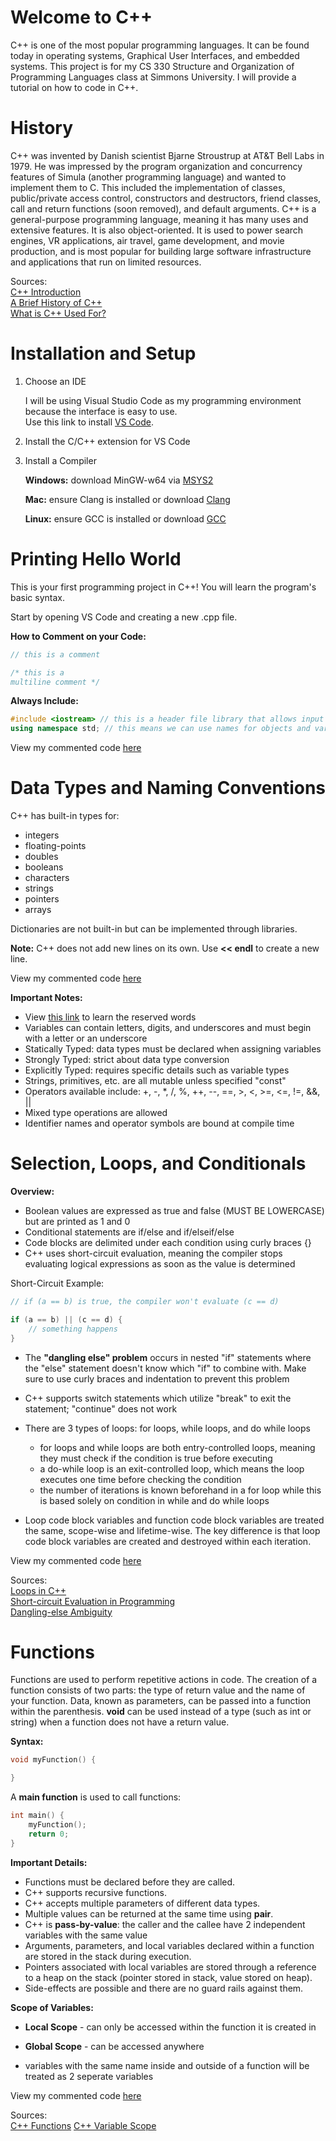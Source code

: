 # Welcome to C++

C++ is one of the most popular programming languages. It can be found today in operating systems, Graphical User Interfaces, and embedded systems. This project is for my CS 330 Structure and Organization of Programming Languages class at Simmons University. I will provide a tutorial on how to code in C++.

# History

C++ was invented by Danish scientist Bjarne Stroustrup at AT&T Bell Labs in 1979. He was impressed by the program organization and concurrency features of Simula (another programming language) and wanted to implement them to C. This included the implementation of classes, public/private access control, constructors and destructors, friend classes, call and return functions (soon removed), and default arguments. C++ is a general-purpose programming language, meaning it has many uses and extensive features. It is also object-oriented. It is used to power search engines, VR applications, air travel, game development, and movie production, and is most popular for building large software infrastructure and applications that run on limited resources.

Sources: \
[C++ Introduction](https://www.w3schools.com/cpp/cpp_intro.asp)\
[A Brief History of C++](https://www.perforce.com/blog/qac/misra-cpp-history#introduction-c-history)\
[What is C++ Used For?](https://www.codecademy.com/resources/blog/what-is-c-plus-plus-used-for)

# Installation and Setup

1. Choose an IDE


    I will be using Visual Studio Code as my programming environment because the interface is easy to use.\
    Use this link to install [VS Code](https://code.visualstudio.com/download).

2. Install the C/C++ extension for VS Code

3. Install a Compiler

    **Windows:**
    download MinGW-w64 via [MSYS2](https://code.visualstudio.com/docs/cpp/config-mingw)

    **Mac:**
    ensure Clang is installed or download [Clang](https://code.visualstudio.com/docs/cpp/config-clang-mac)

    **Linux:**
    ensure GCC is installed or download [GCC](https://code.visualstudio.com/docs/cpp/config-linux)

# Printing Hello World

This is your first programming project in C++! You will learn the program's basic syntax. 

Start by opening VS Code and creating a new .cpp file.

**How to Comment on your Code:**
```cpp
// this is a comment

/* this is a 
multiline comment */
```

**Always Include:**
```cpp
#include <iostream> // this is a header file library that allows input and output objects
using namespace std; // this means we can use names for objects and variables
```

View my commented code [here](helloworld.cpp)

# Data Types and Naming Conventions

C++ has built-in types for:
* integers
* floating-points
* doubles
* booleans
* characters
* strings
* pointers
* arrays

Dictionaries are not built-in but can be implemented through libraries.

**Note:** C++ does not add new lines on its own. Use **<< endl** to create a new line.

View my commented code [here](dataTypes.cpp)

**Important Notes:**
* View [this link](https://www.geeksforgeeks.org/cpp/cpp-keywords/) to learn the reserved words
* Variables can contain letters, digits, and underscores and must begin with a letter or an underscore
* Statically Typed: data types must be declared when assigning variables
* Strongly Typed: strict about data type conversion
* Explicitly Typed: requires specific details such as variable types
* Strings, primitives, etc. are all mutable unless specified "const"
* Operators available include: +, -, *, /, %, ++, --, ==, >, <, >=, <=, !=, &&, ||
* Mixed type operations are allowed
* Identifier names and operator symbols are bound at compile time

# Selection, Loops, and Conditionals

**Overview:**
* Boolean values are expressed as true and false (MUST BE LOWERCASE) but are printed as 1 and 0
* Conditional statements are if/else and if/elseif/else
* Code blocks are delimited under each condition using curly braces {}
* C++ uses short-circuit evaluation, meaning the compiler stops evaluating logical expressions as soon as the value is determined

Short-Circuit Example:
```cpp
// if (a == b) is true, the compiler won't evaluate (c == d)

if (a == b) || (c == d) {
    // something happens
}
```

* The **"dangling else" problem** occurs in nested "if" statements where the "else" statement doesn't know which "if" to combine with. Make sure to use curly braces and indentation to prevent this problem
* C++ supports switch statements which utilize "break" to exit the statement; "continue" does not work
* There are 3 types of loops: for loops, while loops, and do while loops

    * for loops and while loops are both entry-controlled loops, meaning they must check if the condition is true before executing
    * a do-while loop is an exit-controlled loop, which means the loop executes one time before checking the condition
    * the number of iterations is known beforehand in a for loop while this is based solely on condition in while and do while loops

* Loop code block variables and function code block variables are treated the same, scope-wise and lifetime-wise. The key difference is that loop code block variables are created and destroyed within each iteration.

View my commented code [here](Conditionals.cpp)

Sources: \
[Loops in C++](https://www.geeksforgeeks.org/cpp/cpp-loops/)\
[Short-circuit Evaluation in Programming](https://www.geeksforgeeks.org/c/short-circuit-evaluation-in-programming/)\
[Dangling-else Ambiguity](https://www.geeksforgeeks.org/compiler-design/dangling-else-ambiguity/)

# Functions

Functions are used to perform repetitive actions in code. The creation of a function consists of two parts: the type of return value and the name of your function. Data, known as parameters, can be passed into a function within the parenthesis. **void** can be used instead of a type (such as int or string) when a function does not have a return value.

**Syntax:**
```cpp
void myFunction() {

}
```

A **main function** is used to call functions:

```cpp
int main() {
    myFunction();
    return 0;
}
```

**Important Details:**

* Functions must be declared before they are called.
* C++ supports recursive functions.
* C++ accepts multiple parameters of different data types. 
* Multiple values can be returned at the same time using **pair**.
* C++ is **pass-by-value**: the caller and the callee have 2 independent variables with the same value
* Arguments, parameters, and local variables declared within a function are stored in the stack during execution.
* Pointers associated with local variables are stored through a reference to a heap on the stack (pointer stored in stack, value stored on heap).
* Side-effects are possible and there are no guard rails against them.

**Scope of Variables:**


* **Local Scope** - can only be accessed within the function it is created in


* **Global Scope** - can be accessed anywhere


* variables with the same name inside and outside of a function will be treated as 2 seperate variables

View my commented code [here](Functions.cpp)

Sources: \
[C++ Functions](https://www.w3schools.com/cpp/cpp_functions.asp)
[C++ Variable Scope](https://www.w3schools.com/cpp/cpp_scope.asp)